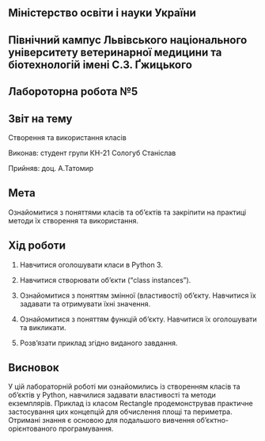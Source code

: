 ## Міністерство освіти і науки України

## Північний кампус Львівського національного університету ветеринарної медицини та біотехнологій імені С.З. Ґжицького

## Лабороторна робота №5

## Звіт на тему
Створення та використання класів

Виконав: студент групи КН-21 Сологуб Станіслав

Прийняв: доц. А.Татомир

## Мета
Ознайомитися з поняттями класів та об’єктів та закріпити на практиці методи їх створення та використання.

## Хід роботи
1. Навчитися оголошувати класи в Python 3.

2. Навчитися створювати об’єкти (“class instances”).

3. Ознайомитися з поняттям змінної (властивості) обʼєкту. Навчитися їх задавати та отримувати їхні значення.

4. Ознайомитися з поняттям функцій об’єкту. Навчитися їх оголошувати та викликати.

5. Розв’язати приклад згідно виданого завдання.

## Висновок

У цій лабораторній роботі ми ознайомились із створенням класів та об’єктів у Python, навчилися задавати властивості та методи екземплярів. Приклад із класом Rectangle продемонстрував практичне застосування цих концепцій для обчислення площі та периметра. Отримані знання є основою для подальшого вивчення об’єктно-орієнтованого програмування.